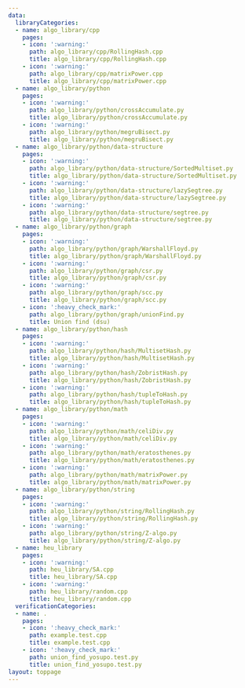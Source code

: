 ```yaml
---
data:
  libraryCategories:
  - name: algo_library/cpp
    pages:
    - icon: ':warning:'
      path: algo_library/cpp/RollingHash.cpp
      title: algo_library/cpp/RollingHash.cpp
    - icon: ':warning:'
      path: algo_library/cpp/matrixPower.cpp
      title: algo_library/cpp/matrixPower.cpp
  - name: algo_library/python
    pages:
    - icon: ':warning:'
      path: algo_library/python/crossAccumulate.py
      title: algo_library/python/crossAccumulate.py
    - icon: ':warning:'
      path: algo_library/python/megruBisect.py
      title: algo_library/python/megruBisect.py
  - name: algo_library/python/data-structure
    pages:
    - icon: ':warning:'
      path: algo_library/python/data-structure/SortedMultiset.py
      title: algo_library/python/data-structure/SortedMultiset.py
    - icon: ':warning:'
      path: algo_library/python/data-structure/lazySegtree.py
      title: algo_library/python/data-structure/lazySegtree.py
    - icon: ':warning:'
      path: algo_library/python/data-structure/segtree.py
      title: algo_library/python/data-structure/segtree.py
  - name: algo_library/python/graph
    pages:
    - icon: ':warning:'
      path: algo_library/python/graph/WarshallFloyd.py
      title: algo_library/python/graph/WarshallFloyd.py
    - icon: ':warning:'
      path: algo_library/python/graph/csr.py
      title: algo_library/python/graph/csr.py
    - icon: ':warning:'
      path: algo_library/python/graph/scc.py
      title: algo_library/python/graph/scc.py
    - icon: ':heavy_check_mark:'
      path: algo_library/python/graph/unionFind.py
      title: Union find (dsu)
  - name: algo_library/python/hash
    pages:
    - icon: ':warning:'
      path: algo_library/python/hash/MultisetHash.py
      title: algo_library/python/hash/MultisetHash.py
    - icon: ':warning:'
      path: algo_library/python/hash/ZobristHash.py
      title: algo_library/python/hash/ZobristHash.py
    - icon: ':warning:'
      path: algo_library/python/hash/tupleToHash.py
      title: algo_library/python/hash/tupleToHash.py
  - name: algo_library/python/math
    pages:
    - icon: ':warning:'
      path: algo_library/python/math/celiDiv.py
      title: algo_library/python/math/celiDiv.py
    - icon: ':warning:'
      path: algo_library/python/math/eratosthenes.py
      title: algo_library/python/math/eratosthenes.py
    - icon: ':warning:'
      path: algo_library/python/math/matrixPower.py
      title: algo_library/python/math/matrixPower.py
  - name: algo_library/python/string
    pages:
    - icon: ':warning:'
      path: algo_library/python/string/RollingHash.py
      title: algo_library/python/string/RollingHash.py
    - icon: ':warning:'
      path: algo_library/python/string/Z-algo.py
      title: algo_library/python/string/Z-algo.py
  - name: heu_library
    pages:
    - icon: ':warning:'
      path: heu_library/SA.cpp
      title: heu_library/SA.cpp
    - icon: ':warning:'
      path: heu_library/random.cpp
      title: heu_library/random.cpp
  verificationCategories:
  - name: .
    pages:
    - icon: ':heavy_check_mark:'
      path: example.test.cpp
      title: example.test.cpp
    - icon: ':heavy_check_mark:'
      path: union_find_yosupo.test.py
      title: union_find_yosupo.test.py
layout: toppage
---
```


